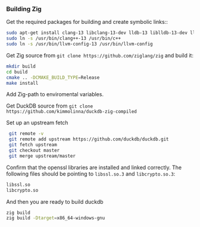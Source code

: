 ### Building Zig
Get the required packages for building and create symbolic links::
```bash
sudo apt-get install clang-13 libclang-13-dev lldb-13 liblldb-13-dev lld-13 llvm-13 libllvm13 lld-13 liblld-13-dev cmake
sudo ln -s /usr/bin/clang++-13 /usr/bin/c++
sudo ln -s /usr/bin/llvm-config-13 /usr/bin/llvm-config
```

Get Zig source from `git clone https://github.com/ziglang/zig` and build it:

```bash
mkdir build
cd build
cmake .. -DCMAKE_BUILD_TYPE=Release
make install
```
Add Zig-path to enviromental variables.

Get DuckDB source from `git clone https://github.com/kimmolinna/duckdb-zig-compiled`

Set up an upstream fetch
```bash
 git remote -v
 git remote add upstream https://github.com/duckdb/duckdb.git
 git fetch upstream
 git checkout master
 git merge upstream/master
```
Confirm that the openssl libraries are installed and linked correctly. The following files should be pointing to `libssl.so.3` and `libcrypto.so.3`:

```bash
libssl.so
libcrypto.so
```
And then you are ready to build duckdb
```bash
zig build
zig build -Dtarget=x86_64-windows-gnu
```
